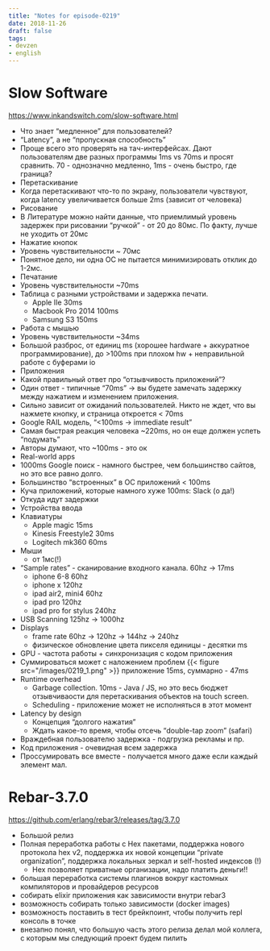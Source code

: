 ```yaml
---
title: "Notes for episode-0219"
date: 2018-11-26
draft: false
tags:
- devzen
- english
---
```


# Slow Software
https://www.inkandswitch.com/slow-software.html

- Что знает “медленное” для пользователей?
- “Latency”, а не “пропускная способность”
- Проще всего это проверять на тач-интерфейсах. Дают пользователям две разных программы 1ms vs 70ms и просят сравнить. 70 - однозначно медленно, 1ms - очень быстро, где граница?
- Перетаскивание
- Когда перетаскивают что-то по экрану, пользователи чувствуют, когда latency увеличивается больше 2ms (зависит от человека)
- Рисование
- В Литературе можно найти данные, что приемлимый уровень задержек при рисовании “ручкой” - от 20 до 80мс. По факту, лучше не уходить от 20мс
- Нажатие кнопок
- Уровень чувствительности ~ 70мс
- Понятное дело, ни одна ОС не пытается минимизировать отклик до 1-2мс.
- Печатание
- Уровень чувствительности ~70ms
- Таблица с разными устройствами и задержка печати.
    - Apple IIe 30ms
    - Macbook Pro 2014 100ms
    - Samsung S3 150ms
- Работа с мышью
- Уровень чувствительности ~34ms
- Большой разброс, от единиц ms (хорошее hardware + аккуратное программирование), до >100ms при плохом hw + неправильной работе с буферами io
- Приложения
- Какой правильный ответ про “отзывчивость приложений”?
- Один ответ - типичные “70ms” -> вы будете замечать задержку между нажатием и изменением приложения.
- Сильно зависит от ожиданий пользователей. Никто не ждет, что вы нажмете кнопку, и страница откроется < 70ms
- Google RAIL модель, “<100ms -> immediate result”
- Самая быстрая реакция человека ~220ms, но он еще должен успеть “подумать”
- Авторы думают, что ~100ms - это ок
- Real-world apps
- 1000ms Google поиск - намного быстрее, чем большинство сайтов, но это все равно долго.
- Большинство “встроенных” в ОС приложений < 100ms
- Куча приложений, которые намного хуже 100ms: Slack (о да!)
- Откуда идут задержки
- Устройства ввода
- Клавиатуры
    - Apple magic 15ms
    - Kinesis Freestyle2 30ms
    - Logitech mk360  60ms
- Мыши
    - от 1мс(!)
- “Sample rates” - сканирование входного канала. 60hz -> 17ms
    - iphone 6-8 60hz
    - iphone x 120hz
    - ipad air2, mini4 60hz
    - ipad pro 120hz
    - ipad pro for stylus 240hz
- USB Scanning 125hz -> 1000hz
- Displays
    - frame rate 60hz -> 120hz -> 144hz -> 240hz
    - физическое обновление цвета пикселя единицы - десятки ms
- GPU - частота работы + синхронизация с кодом приложения
- Суммироваться может с наложением проблем
  {{< figure src="/images/0219_1.png" >}}
приложение 15ms, суммарно - 47ms
- Runtime overhead
    - Garbage collection. 10ms - Java / JS, но это весь бюджет отзывчиваости для перетаскивания объектов на touch screen.
    - Scheduling - приложение может не исполняться в этот момент
- Latency by design
    - Концепция “долгого нажатия”
    - Ждать какое-то время, чтобы отсечь “double-tap zoom” (safari)
- Враждебная пользователю задержка - подгрузка рекламы и пр.
- Код приложения - очевидная всем задержка
- Проссумировать все вместе - получается много даже если каждый элемент мал.

# Rebar-3.7.0
https://github.com/erlang/rebar3/releases/tag/3.7.0

- Большой релиз
- Полная переработка работы с Hex пакетами, поддержка нового протокола hex v2, поддержка их новой концепции “private organization”, поддержка локальных зеркал и self-hosted индексов (!)
    - Hex позволяет приватные организации, надо платить деньги!!
- большая переработка системы плагинов вокруг кастомных компиляторов и провайдеров ресурсов
- собирать elixir приложения как зависимости внутри rebar3
- возможность собирать только зависимости (docker images)
- возможность поставить в тест брейкпоинт, чтобы получить repl консоль в точке
- внезапно понял, что большую часть этого релиза делал мой коллега, с которым мы следующий проект будем пилить
